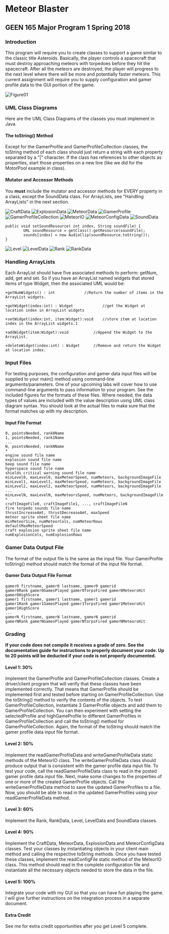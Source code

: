# Meteor Blaster
## GEEN 165 Major Program 1 Spring 2018

### Introduction
This program will require you to create classes to support a game similar to the classic title Asteroids.  Basically, the player controls a spacecraft that must destroy approaching meteors with torpedoes before they hit the spacecraft.  After all the meteors are destroyed, the player will progress to the next level where there will be more and potentially faster meteors.  This current assignment will require you to supply configuration and gamer profile data to the GUI portion of the game.

![Figure01](https://github.com/NCATCS/images/blob/master/Spring2018MP1_Figure1.png)

### UML Class Diagrams

Here are the UML Class Diagrams of the classes you must implement in Java.

#### The toString() Method

Except for the GamerProfile and GamerProfileCollection classes, the toString method of each class should just return a string with each property separated by a "|" character.  If the class has references to other objects as properties, start those properties on a new line (like we did for the MotorPool example in class).

#### Mutator and Accessor Methods

You **must** include the mutator and accessor methods for EVERY property in a class, except the SoundData class. For ArrayLists, see "Handling ArrayLists" in the next section.

![CraftData](https://github.com/NCATCS/images/blob/master/Spring2018MP1_Figure2.png)
![ExplosionData](https://github.com/NCATCS/images/blob/master/Spring2018MP1_Figure3.png)
![MeteorData](https://github.com/NCATCS/images/blob/master/Spring2018MP1_Figure4.png)
![GamerProfile](https://github.com/NCATCS/images/blob/master/Spring2018MP1_Figure5.png)
![GamerProfileCollection](https://github.com/NCATCS/images/blob/master/Spring2018MP1_Figure6.png)
![MeteorIO](https://github.com/NCATCS/images/blob/master/Spring2018MP1_Figure7.png)
![MeteorConfigData](https://github.com/NCATCS/images/blob/master/Spring2018MP1_Figure8.png)
![SoundData](https://github.com/NCATCS/images/blob/master/Spring2018MP1_Figure9.png)

```
public void setSoundResource( int index, String soundFile) {
        URL soundResource = getClass().getResource(soundFile);
        sounds[index] = new AudioClip(soundResource.toString());
}
```

![Level](https://github.com/NCATCS/images/blob/master/Spring2018MP1_Figure10.png)
![LevelData](https://github.com/NCATCS/images/blob/master/Spring2018MP1_Figure11.png)
![Rank](https://github.com/NCATCS/images/blob/master/Spring2018MP1_Figure12.png)
![RankData](https://github.com/NCATCS/images/blob/master/Spring2018MP1_Figure13.png)

### Handling ArrayLists

Each ArrayList should have five associated methods to perform: getNum, add, get and set.  So if you have an ArrayList named widgets that stored items of type Widget, then the associated UML would be:

`+getNumWidgets() : int  			//Return the number of items in the ArrayList widgets.`

`+getWidget(index:int) : Widget  			//get the Widget at location index in ArrayList widgets`

`+setWidget(index:int, item:Widget):void	//store item at location index in the ArrayList widgets.1`

`+addWidget(item:Widget):void   		//Append the Widget to the ArrayList. `

`+deleteWidget(index:int) : Widget 		//Remove and return the Widget at location index.`

### Input Files

For testing purposes, the configuration and gamer data input files will be supplied to your main() method using command-line arguments/parameters.   One of your upcoming labs will cover how to use command-line arguments to pass information to your program.   See the included figures for the formats of these files.  Where needed, the data types of values are included with the value description using UML class diagram syntax.  You should look at the actual files to make sure that the format matches up with my description.

#### Input File Format

```
0, pointsNeeded, rank0Name
1, pointsNeeded, rank1Name
...
N, pointsNeeded, rankNName
*
engine sound file name
explosion sound file name
beep sound file name
hyperspace sound file name
shields critical warning sound file name
minLevel0, maxLevel0, maxMeteorSpeed, numMeteors, backgroundImageFile
minLevel1, maxLevel1, maxMeteorSpeed, numMeteors, backgroundImageFile
minLevel2, maxLevel2, maxMeteorSpeed, numMeteors, backgroundImageFile
...
minLevelN, maxLevelN, maxMeteorsSpeed, numMeteors, backgroundImageFile
*
craftImageFile0, craftImageFile1, ..., craftImageFileN
fire torpedo sounds file name
thrustIncreaseAmt, thrustDecreaseAmt, maxSpeed
meteor sprite sheet file name
minMeteorSize, numMeteorCols, numMeteorRows
defaultMaxMeteorSpeed
craft explosion sprite sheet file name
numExplosionCols, numExplosionRows
```

### Gamer Data Output File

The format of the output file is the same as the input file.  Your GamerProfile toString() method should match the format of the input file format.

#### Gamer Data Output File Format
```
gamer0 firstname, gamer0 lastname, gamer0 gamerid
gamer0Rank gamer0GamesPlayed gamer0TorpsFired gamer0MeteorsHit gamer0HighScore
gamer1 firstname, gamer1 lastname, gamer1 gamerid
gamer1Rank gamer1GamesPlayed gamer1TorpsFired gamer1MeteorsHit gamer1HighScore
...
gamerN firstname, gamerN lastname, gamerN gamerid
gamerNRank gamerNGamesPlayed gamerNTorpsFired gamerNMeteorsHit
```

### Grading

**If your code does not compile it receives a grade of zero.  See the documentation guide for instructions to properly document your code.  Up to 20 points will be deducted if your code is not properly documented.**

#### Level 1: 30% 
Implement the GamerProfile and GamerProfileCollection classes.  Create a driver/client program that will verify that these classes have been implemented correctly.  That means that GamerProfile should be implemented first and tested before starting on GamerProfileCollection.  Use the toString() method to verify the contents of the objects. To test GamerProfileCollection, instantiate 3 GamerProfile objects and add them to GamerProfileCollection.  You can then experiment with setting the selectedProfile and highGameProfile to different GamerProfiles in GamerProfileCollection and call the toString() method for GamerProfileCollection.  Again, the format of the toString should match the gamer profile data input file format.

#### Level 2: 50%
Implement the readGamerProfileData and writeGamerProfileData static methods of the MeteorIO class.  The writeGamerProfileData class should produce output that is consistent with the gamer profile data input file.  To test your code, call the readGamerProfileData class to read in the posted gamer profile data input file.  Next, make some changes to the properties of one or more of the created GamerProfile objects.  Call the writeGamerProfileData method to save the updated GamerProfiles to a file.  Now, you should be able to read in the updated GamerProfiles using your readGamerProfileData method.  

#### Level 3: 60%
Implement the Rank, RankData, Level, LevelData and SoundData classes.

#### Level 4: 90%
Implement the CraftData, MeteorData, ExplosionData and MeteorConfigData classes.  Test your classes by instantiating objects in your client main method and calling the respective toString methods.  Once you have tested these classes, implement the readConfigFile static method of the MeteorIO class.  This method should read in the complete configuration file and instantiate all the necessary objects needed to store the data in the file.

#### Level 5: 100%
Integrate your code with my GUI so that you can have fun playing the game.  I will give further instructions on the integration process in a separate document.

#### Extra Credit
See me for extra credit opportunities after you get Level 5 complete.
